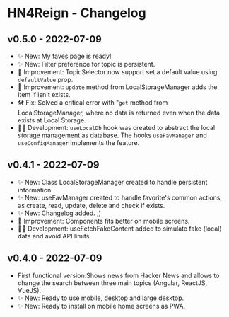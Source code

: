 
# HN4Reign - Changelog

## v0.5.0 - 2022-07-09
* ✨ New: My faves page is ready! 
* ✨ New: Filter preference for topic is persistent.
* 🔧 Improvement: TopicSelector now support set a default value using `defaultValue` prop.
* 🔧 Improvement: `update` method from LocalStorageManager adds the item if isn't exists.
* 🛠️ Fix: Solved a critical error with "`get` method from LocalStorageManager, where no data is returned even when the data exists at Local Storage.
* 👨‍💻 Development: `useLocalDb` hook was created to abstract the local storage management as database. The hooks `useFavManager` and `useConfigManager` implements the feature.
## v0.4.1 - 2022-07-09
* ✨ New: Class LocalStorageManager created to handle persistent information.
* ✨ New: useFavManager created to handle favorite's common actions, as create, read, update, delete and check if exists.
* ✨ New: Changelog added. ;)
* 🔧 Improvement: Components fits better on mobile screens.
* 👨‍💻 Development: useFetchFakeContent added to simulate fake (local) data and avoid API limits. 

## v0.4.0 - 2022-07-09
* First functional version:Shows news from Hacker News and allows to change the search between three main topics (Angular, ReactJS, VueJS).
* ✨ New: Ready to use mobile, desktop and large desktop.
* ✨ New: Ready to install on mobile home screens as PWA.